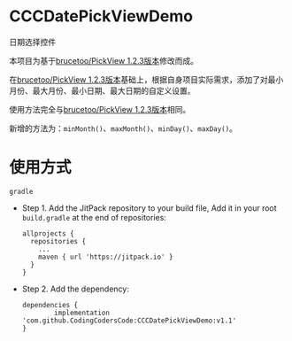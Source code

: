 # CCCDatePickViewDemo
日期选择控件

本项目为基于[brucetoo/PickView 1.2.3版本](https://github.com/brucetoo/PickView)修改而成。

在[brucetoo/PickView 1.2.3版本](https://github.com/brucetoo/PickView)基础上，根据自身项目实际需求，添加了对最小月份、最大月份、最小日期、最大日期的自定义设置。

使用方法完全与[brucetoo/PickView 1.2.3版本](https://github.com/brucetoo/PickView)相同。

新增的方法为：`minMonth()`、`maxMonth()`、`minDay()`、`maxDay()`。

# 使用方式

`gradle`

- Step 1. Add the JitPack repository to your build file, Add it in your root `build.gradle` at the end of repositories:
      
      allprojects {
        repositories {
          ...
          maven { url 'https://jitpack.io' }
        }
      }
     
- Step 2. Add the dependency:
   
      dependencies {
              implementation 'com.github.CodingCodersCode:CCCDatePickViewDemo:v1.1'
      }
